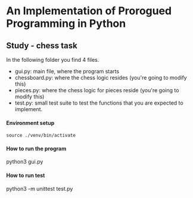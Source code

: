 
# An Implementation of Prorogued Programming in Python
## Study - chess task

In the following folder you find 4 files.

- gui.py: main file, where the program starts
- chessboard.py: where the chess logic resides (you're going to modify this)
- pieces.py: where the chess logic for pieces reside (you're going to modify this)
- test.py: small test suite to test the functions that you are expected to implement.




#### Environment setup 
```source ./venv/bin/activate```

#### How to run the program
python3 gui.py

#### How to run test
python3 -m unittest test.py